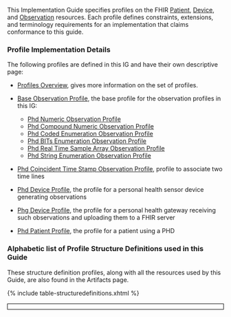 
This Implementation Guide specifies profiles on the FHIR <a href="http://hl7.org/fhir/patient.html">Patient</a>, <a href="http://hl7.org/fhir/device.html">Device</a>, and <a href="http://hl7.org/fhir/observation.html">Observation</a> resources. 
Each profile defines constraints, extensions, and terminology requirements for an implementation that claims conformance to this guide.

### <a name="back"></a> Profile Implementation Details
The following profiles are defined in this IG and have their own descriptive page: 

 - [Profiles Overview](ProfilesOverview.html), gives more information on the set of profiles.

 - [Base Observation Profile](StructureDefinition-PhdBaseObservation.html), the base profile for the observation profiles in this IG:
   - [Phd Numeric Observation Profile](NumericObservationProfile.html)
   - [Phd Compound Numeric Observation Profile](CompoundNumericObservationProfile.html)
   - [Phd Coded Enumeration Observation Profile](CodedEnumerationObservationProfile.html)
   - [Phd BITs Enumeration Observation Profile](BITsEnumerationObservationProfile.html)
   - [Phd Real Time Sample Array Observation Profile](RtsaObservationProfile.html)
   - [Phd String Enumeration Observation Profile](StringEnumerationObservationProfile.html)
   

 - [Phd Coincident Time Stamp Observation Profile](CoincidentTimeStampObservationProfile.html), profile to associate two time lines
 
 - [Phd Device Profile](PhdDeviceProfile.html), the profile for a personal health sensor device generating observations
 - [Phg Device Profile](PhgDeviceProfile.html), the profile for a personal health gateway receiving such observations and uploading them to a FHIR server
 - [Phd Patient Profile](PhdPatientProfile.html), the profile for a patient using a PHD


### Alphabetic list of Profile Structure Definitions used in this Guide

These structure definition profiles, along with all the resources used by this Guide, are also found in the Artifacts page.

<style>table, th, td {
border: 1px solid black;
border-collapse:collapse;
padding: 6px;}</style>

<table class="table-striped" style="width:100%">
<col style="width:40%"/>
<col style="width:60%"/>
{% include table-structuredefinitions.xhtml %}
</table>

<!-- https://stackoverflow.com/questions/27977078/how-do-i-reference-the-root-directory-of-my-site-and-why-wont-jekyll-render-so -->

